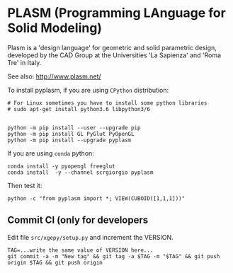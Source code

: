 # PLASM (Programming LAnguage for Solid Modeling)

Plasm is a 'design language' for geometric and solid parametric design, 
developed by the CAD Group at the Universities 'La Sapienza' and 'Roma Tre' in Italy.

See also: http://www.plasm.net/

To install pyplasm, if you are using `CPython` distribution:

```
# For Linux sometimes you have to install some python libraries 
# sudo apt-get install python3.6 libpython3/6


python -m pip install --user --upgrade pip
python -m pip install GL PyGlut PyOpenGL 
python -m pip install --upgrade pyplasm
```

If you are using `conda` python:

```
conda install -y pyopengl freeglut
conda install  -y --channel scrgiorgio pyplasm
```

Then test it:

```
python -c "from pyplasm import *; VIEW(CUBOID([1,1,1]))"
```



<!--//////////////////////////////////////////////////////////////////////// -->
## Commit CI (only for developers

Edit file `src/xgepy/setup.py` and increment the VERSION.

```
TAG=...write the same value of VERSION here...
git commit -a -m "New tag" && git tag -a $TAG -m "$TAG" && git push origin $TAG && git push origin
```


